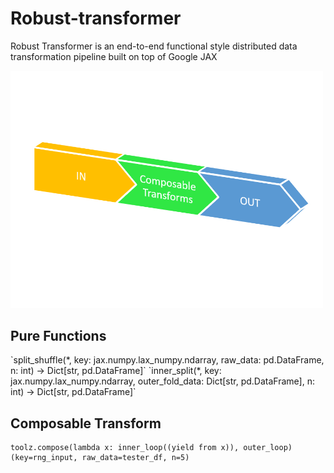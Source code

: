 <h1> Robust-transformer </h1>

Robust Transformer is an end-to-end functional style distributed data transformation pipeline built on top of Google JAX


<p align="left">
  <img src="transformer.png" width="500" title="hover text">
</p>

<h2> Pure Functions </h2>  
`split_shuffle(*, key: jax.numpy.lax_numpy.ndarray, raw_data: pd.DataFrame, n: int) -> Dict[str, pd.DataFrame]`  
`inner_split(*, key: jax.numpy.lax_numpy.ndarray, outer_fold_data: Dict[str, pd.DataFrame], n: int) -> Dict[str, pd.DataFrame]`

<h2> Composable Transform </h2>  

    toolz.compose(lambda x: inner_loop((yield from x)), outer_loop) (key=rng_input, raw_data=tester_df, n=5)   
